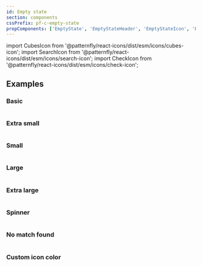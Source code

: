 ```yaml
---
id: Empty state
section: components
cssPrefix: pf-c-empty-state
propComponents: ['EmptyState', 'EmptyStateHeader', 'EmptyStateIcon', 'EmptyStateBody', 'EmptyStateFooter', 'EmptyStateActions']
---
```

import CubesIcon from '@patternfly/react-icons/dist/esm/icons/cubes-icon';
import SearchIcon from '@patternfly/react-icons/dist/esm/icons/search-icon';
import CheckIcon from '@patternfly/react-icons/dist/esm/icons/check-icon';

## Examples
### Basic

```ts file="EmptyStateBasic.tsx"
```

### Extra small

```ts file="EmptyStateExtraSmall.tsx"
```

### Small

```ts file="EmptyStateSmall.tsx"
```

### Large

```ts file="EmptyStateLarge.tsx"
```

### Extra large

```ts file="EmptyStateExtraLarge.tsx"
```

### Spinner

```ts file="EmptyStateSpinner.tsx"
```

### No match found

```ts file="EmptyStateNoMatchFound.tsx"
```

### Custom icon color

```ts file="EmptyStateCustomIconColor.tsx"
```

